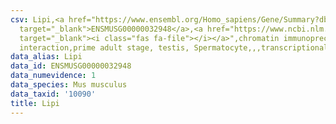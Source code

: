 ```yaml
---
csv: Lipi,<a href="https://www.ensembl.org/Homo_sapiens/Gene/Summary?db=core;g=ENSMUSG00000032948"
  target="_blank">ENSMUSG00000032948</a>,<a href="https://www.ncbi.nlm.nih.gov/pubmed/25450459"
  target="_blank"><i class="fas fa-file"></i></a>",chromatin immunoprecipitation assay,direct
  interaction,prime adult stage, testis, Spermatocyte,,,transcriptional regulation,
data_alias: Lipi
data_id: ENSMUSG00000032948
data_numevidence: 1
data_species: Mus musculus
data_taxid: '10090'
title: Lipi
---
```

